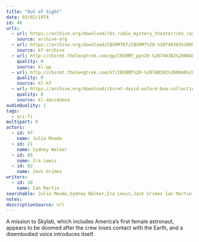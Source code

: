 ```yaml
---
title: "Out of Sight"
date: 03/02/1974
id: 48
urls: 
  - url: https://archive.org/download/cbs_radio_mystery_theater/cbs_radio_mystery_theater-0001-0050.zip/cbs_radio_mystery_theater-0001-0050%2Fcbsrmt_0048_out_of_sight.mp3
    source: archive-org
  - url: https://archive.org/download/CBSRMTKf/CBSRMT%20-%20740302%200048%20Out%20Of%20Sight_kf.mp3
    source: kf-archive
  - url: http://cbsrmt.thelongtrek.com/pp/CBSRMT_pp%20-%20740302%200048%20Out%20of%20Sight.mp3
    quality: 0
    source: kl-pp
  - url: http://cbsrmt.thelongtrek.com/kf/CBSRMT%20-%20740302%200048%20Out%20Of%20Sight_kf.mp3
    quality: 0
    source: kl-kf
  - url: https://archive.org/download/cbsrmt-david-oxford-boa-collection/CBSRMT-740302-0048-Out-of-Sight-(64-44)_kf-{BoA}.mp3
    quality: 0
    source: kl-davidoboa
audioQuality: 1
tags: 
  - sci-fi
multipart: 0
actors:  
  - id: 97
    name: Julia Meade  
  - id: 21
    name: Sydney Walker  
  - id: 85
    name: Ira Lewis  
  - id: 82
    name: Jack Grimes
writers:  
  - id: 38
    name: Ian Martin
searchable: Julia Meade,Sydney Walker,Ira Lewis,Jack Grimes Ian Martin
notes: 
descriptionSource: nrl
---
```

A mission to Skylab, which includes America’s first female astronaut, appears to be doomed after the crew loses contact with the Earth, and a disembodied voice introduces itself.